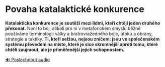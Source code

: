 # Povaha katalaktické konkurence

**Katalaktická konkurence je soutěží mezi lidmi, kteří chtějí jeden druhého překonat.** Není to boj, ačkoli pro ni v metaforickém smyslu běžně používáme terminologii války a bratrovražedného boje, útoku a obrany, strategie a taktiky. **Ti, kteří selžou, nejsou zničeni; jsou ve společenském systému převedeni na místo, které je sice skromnější oproti tomu, které chtěli zaujmout, ale je přiměřenější jejich schopnostem.**

[🔊 Poslechnout audio](/data/7-paragraphs/audio/chapter_56/para_002-Katalaktick-konkurence-je-sout-mezi-lidmi-kte.mp3) 